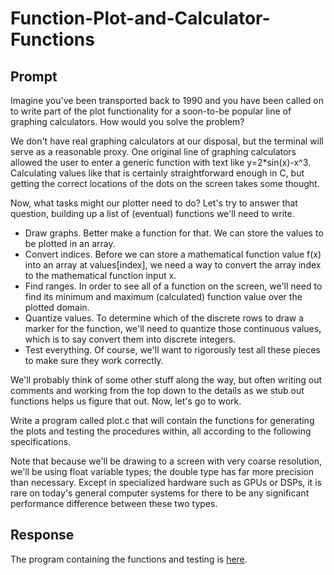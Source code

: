 # Function-Plot-and-Calculator-Functions

## Prompt
Imagine you've been transported back to 1990 and you have been called on to write part of the plot functionality for a soon-to-be popular line of graphing calculators. How would you solve the problem?

We don't have real graphing calculators at our disposal, but the terminal will serve as a reasonable proxy. One original line of graphing calculators allowed the user to enter a generic function with text like y=2*sin(x)-x^3. Calculating values like that is certainly straightforward enough in C, but getting the correct locations of the dots on the screen takes some thought.

Now, what tasks might our plotter need to do? Let's try to answer that question, building up a list of (eventual) functions we'll need to write.

* Draw graphs. Better make a function for that. We can store the values to be plotted in an array.
* Convert indices. Before we can store a mathematical function value f(x) into an array at values[index], we need a way to convert the array index to the mathematical function input x.
* Find ranges. In order to see all of a function on the screen, we'll need to find its minimum and maximum (calculated) function value over the plotted domain.
* Quantize values. To determine which of the discrete rows to draw a marker for the function, we'll need to quantize those continuous values, which is to say convert them into discrete integers.
* Test everything. Of course, we'll want to rigorously test all these pieces to make sure they work correctly.

We'll probably think of some other stuff along the way, but often writing out comments and working from the top down to the details as we stub out functions helps us figure that out. Now, let's go to work.

Write a program called plot.c that will contain the functions for generating the plots and testing the procedures within, all according to the following specifications.

Note that because we'll be drawing to a screen with very coarse resolution, we'll be using float variable types; the double type has far more precision than necessary. Except in specialized hardware such as GPUs or DSPs, it is rare on today's general computer systems for there to be any significant performance difference between these two types.

## Response
The program containing the functions and testing is [here](https://github.com/ridhika123/Plot/blob/main/plot.c).
